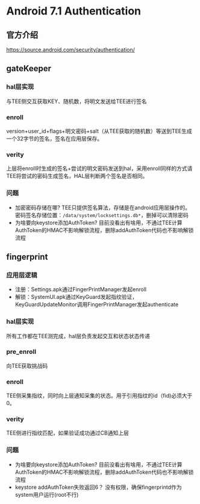 # Android 7.1 Authentication
## 官方介绍
https://source.android.com/security/authentication/

## gateKeeper
### hal层实现
与TEE侧交互获取KEY、随机数，将明文发送给TEE进行签名

### enroll
version+user_id+flags+明文密码+salt（从TEE获取的随机数）等送到TEE生成一个32字节的签名，签名在应用层保存。

### verity
上层将enroll时生成的签名+尝试的明文密码发送到hal，采用enroll同样的方式请TEE将尝试的密码生成签名，HAL层判断两个签名是否相同。

### 问题
+ 加密密码存储在哪?
TEE只提供签名算法，存储是在android应用层操作的。
密码签名存储位置：`/data/system/locksettings.db*`，删掉可以清除密码
+ 为啥要向keystore添加AuthToken?
目前没看出有啥用，不通过TEE计算AuthToken的HMAC不影响解锁流程，删除addAuthToken代码也不影响解锁流程


## fingerprint
### 应用层逻辑
+ 注册：Settings.apk通过FingerPrintManager发起enroll
+ 解锁：SystemUI.apk通过KeyGuard发起指纹验证，KeyGuardUpdateMonitor调用FingerPrintManager发起authenticate

### hal层实现
所有工作都在TEE测完成，hal层负责发起交互和状态状态传递

### pre_enroll
向TEE获取挑战码

### enroll
TEE侧采集指纹，同时向上层通知采集的状态。用于引用指纹的id（fid)必须大于0。

### verity
TEE侧进行指纹匹配，如果验证成功通过CB通知上层

### 问题
+ 为啥要向keystore添加AuthToken?
目前没看出有啥用，不通过TEE计算AuthToken的HMAC不影响解锁流程，删除addAuthToken代码也不影响解锁流程
+ keystore addAuthToken失败返回6？
没有权限，确保fingerprintd作为system用户运行(root不行)